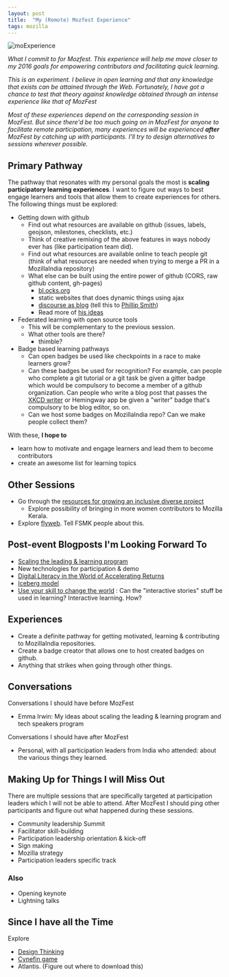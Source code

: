 ```yaml
---
layout: post
title:  "My (Remote) Mozfest Experience"
tags: mozilla
---
```


![moExperience](https://wiki.mozilla.org/images/4/42/Mozfest2012_5.png)

*What I commit to for Mozfest.  This experience will help me move closer to my 2016 goals for empowering contributors and facilitating quick learning.*

*This is an experiment. I believe in open learning and that any knowledge that exists can be attained through the Web. Fortunately, I have got a chance to test that theory against knowledge obtained through an intense experience like that of MozFest*

*Most of these experiences depend on the corresponding session in MozFest. But since there'd be too much going on in MozFest for anyone to facilitate remote participation, many experiences will be experienced* ***after*** *MozFest by catching up with participants. I'll try to design alternatives to sessions wherever possible.*

## Primary Pathway

The pathway that resonates with my personal goals the most is **scaling participatory learning experiences**. I want to figure out ways to best engage learners and tools that allow them to create experiences for others. The following things must be explored:

* Getting down with github
  * Find out what resources are available on github (issues, labels, geojson, milestones, checklists, etc.)
  * Think of creative remixing of the above features in ways nobody ever has (like participation team did).
  * Find out what resources are available online to teach people git (think of what resources are needed when trying to merge a PR in a MozillaIndia repository)
  * What else can be built using the entire power of github (CORS, raw github content, gh-pages)
    * [bl.ocks.org](http://bl.ocks.org)
    * static websites that does dynamic things using ajax
    * [discourse as blog](https://discourse.mozilla-community.org/t/using-discourse-api-to-display-topics-as-a-blog/4860) (tell this to [Phillip Smith](https://github.com/phillipadsmith/))
    * Read more of [his ideas](https://raw.githubusercontent.com/phillipadsmith/2014.phillipadsmith.com/master/files/colonize-github-100px.jpg)
* Federated learning with open source tools
  * This will be complementary to the previous session.
  * What other tools are there?
    * thimble?
* Badge based learning pathways
  * Can open badges be used like checkpoints in a race to make learners grow?
  * Can these badges be used for recognition? For example, can people who complete a git tutorial or a git task be given a gitter badge which would be compulsory to become a member of a github organization. Can people who write a blog post that passes the [XKCD writer](http://xkcd.com/simplewriter) or Hemingway app be given a "writer" badge that's compulsory to be blog editor, so on.
  * Can we host some badges on MozillaIndia repo? Can we make people collect them?

With these, **I hope to**

* learn how to motivate and engage learners and lead them to become contributors
* create an awesome list for learning topics

## Other Sessions

* Go through the [resources for growing an inclusive diverse project](https://github.com/mozilla/mozfest-program/issues/261)
  * Explore possibility of bringing in more women contributors to Mozilla Kerala.
* Explore [flyweb](https://wiki.mozilla.org/FlyWeb). Tell FSMK people about this.


## Post-event Blogposts I'm Looking Forward To

* [Scaling the leading & learning program](https://github.com/mozilla/mozfest-program/issues/606)
* New technologies for participation & demo
* [Digital Literacy in the World of Accelerating Returns](https://github.com/mozilla/mozfest-program/issues/217)
* [Iceberg model](https://github.com/mozilla/mozfest-program/issues/397)
* [Use your skill to change the world](https://github.com/mozilla/mozfest-program/issues/467) : Can the "interactive stories" stuff be used in learning? Interactive learning. How?

## Experiences

* Create a definite pathway for getting motivated, learning & contributing to MozillaIndia repositories.
* Create a badge creator that allows one to host created badges on github.
* Anything that strikes when going through other things.

## Conversations
Conversations I should have before MozFest

* Emma Irwin: My ideas about scaling the leading & learning program and  tech speakers program

Conversations I should have after MozFest

* Personal, with all participation leaders from India who attended: about the various things they learned.

## Making Up for Things I will Miss Out

There are multiple sessions that are specifically targeted at participation leaders which I will not be able to attend. After MozFest I should ping other participants and figure out what happened during these sessions.

* Community leadership Summit
* Facilitator skill-building
* Participation leadership orientation & kick-off
* Sign making
* Mozilla strategy
* Participation leaders specific track

### Also

* Opening keynote
* Lightning talks


## Since I have all the Time
Explore

* [Design Thinking](https://github.com/mozilla/mozfest-program/issues/506)
* [Cynefin game](https://github.com/mozilla/mozfest-program/issues/428)
*  Atlantis. (Figure out where to download this)
